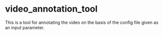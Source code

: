 # video_annotation_tool
This is a tool for annotating the video on the basis of the config file given as an input parameter.
